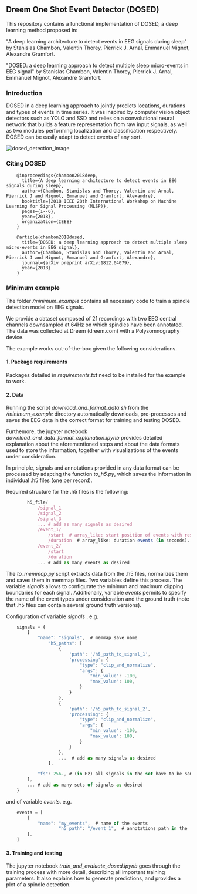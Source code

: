 ## Dreem One Shot Event Detector (DOSED)

This repository contains a functional implementation of DOSED, a deep learning method proposed in:

"A deep learning architecture to detect events in EEG signals during sleep" by Stanislas Chambon, Valentin Thorey, Pierrick J. Arnal, Emmanuel Mignot, Alexandre Gramfort.

"DOSED: a deep learning approach to detect multiple sleep micro-events in EEG signal" by Stanislas Chambon, Valentin Thorey, Pierrick J. Arnal, Emmanuel Mignot, Alexandre Gramfort.

### Introduction

DOSED in a deep learning approach to jointly predicts locations, durations and types of events in time series.
It was inspired by computer vision object detectors such as YOLO and SSD and relies on a convolutional neural network that builds a feature representation from raw input signals,
 as well as two modules performing localization and classification respectively. DOSED can be easily adapt to detect events of any sort.
 
 ![dosed_detection_image](https://github.com/Dreem-Organization/dosed/blob/code_release/dosed_detection.png)

### Citing DOSED


        @inproceedings{chambon2018deep,
          title={A deep learning architecture to detect events in EEG signals during sleep},
          author={Chambon, Stanislas and Thorey, Valentin and Arnal, Pierrick J and Mignot, Emmanuel and Gramfort, Alexandre},
          booktitle={2018 IEEE 28th International Workshop on Machine Learning for Signal Processing (MLSP)},
          pages={1--6},
          year={2018},
          organization={IEEE}
        }

        @article{chambon2018dosed,
          title={DOSED: a deep learning approach to detect multiple sleep micro-events in EEG signal},
          author={Chambon, Stanislas and Thorey, Valentin and Arnal, Pierrick J and Mignot, Emmanuel and Gramfort, Alexandre},
          journal={arXiv preprint arXiv:1812.04079},
          year={2018}
        }
 
### Minimum example  

The folder */minimum_example* contains all necessary code to train a spindle detection model on EEG signals.

We provide a dataset composed of 21 recordings with two EEG central channels downsampled at 64Hz on which spindles have been annotated. The data was collected at Dreem (dreem.com) with a Polysomnography device.

The example works out-of-the-box given the following considerations.

#### 1. Package requirements
Packages detailed in *requirements.txt* need to be installed for the example to work.

#### 2. Data

Running the script *download\_and\_format\_data.sh* from the */minimum\_example* directory automatically downloads, pre-processes and saves the EEG data in the correct format for training and testing DOSED.

Furthemore, the jupyter notebook *download\_and\_data\_format\_explanation.ipynb* provides detailed explanation about the aforementioned steps and about the data formats used to store the information, together with visualizations of the events under consideration.

In principle, signals and annotations provided in any data format can be processed by adapting the function *to\_h5.py*, which saves the information in individual .h5 files (one per record).

Required structure for the .h5 files is the following:

```javascript
        h5_file/
            /signal_1
            /signal_2
            /signal_3
            ... # add as many signals as desired
            /event_1/
                /start  # array_like: start position of events with respect to the beginning of the recording (in seconds).
                /duration  # array_like: duration events (in seconds).
            /event_2/
                /start
                /duration
            ... # add as many events as desired
```

The *to_memmap.py* script extracts data from the .h5 files, normalizes them and saves them in memmap files. Two variables define this process. The variable *signals* allows to configurate the minimun and maximum clipping boundaries for each signal. Additionally, variable *events* permits to specify the name of the event types under consideration and the ground truth (note that .h5 files can contain several ground truth versions).

Configuration of variable *signals* . e.g.

```javascript
    signals = {
        [
            "name": "signals",  # memmap save name
                "h5_paths": [
                    {
                        'path': '/h5_path_to_signal_1',
                        'processing': {
                            "type": "clip_and_normalize",
                            "args": {
                                "min_value": -100,
                                "max_value": 100,
                            }
                        }
                    },
                    {
                        'path': '/h5_path_to_signal_2',
                        'processing': {
                            "type": "clip_and_normalize",
                            "args": {
                                "min_value": -100,
                                "max_value": 100,
                            }
                        }
                    },
                    ...  # add as many signals as desired
                ],

            "fs": 256., # (in Hz) all signals in the set have to be sampled at the same frequency
        ],
        ... # add as many sets of signals as desired
    }
```

and of variable *events*. e.g.

```javascript
    events = [
        {
            "name": "my_events",  # name of the events
                    "h5_path": "/event_1",  # annotations path in the .h5 file
        },
    ]
```
  
#### 3. Training and testing

The jupyter notebook *train\_and\_evaluate\_dosed.ipynb* goes through the training process with more detail, describing all important training parameters. It also explains how to generate predictions, and provides a plot of a spindle detection.

